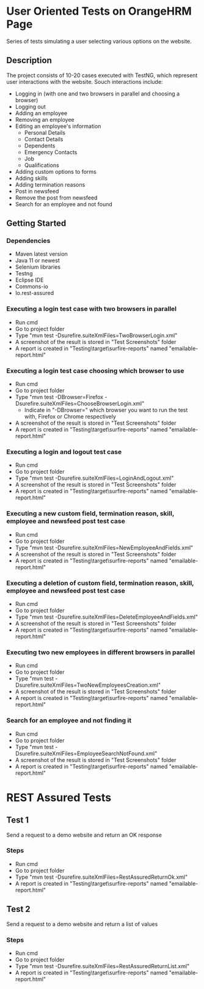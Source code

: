# User Oriented Tests on OrangeHRM Page

Series of tests simulating a user selecting various options on the website.

## Description

The project consists of 10-20 cases executed with TestNG, which represent user interactions with the website. Souch interactions include:

* Logging in (with one and two browsers in parallel and choosing a browser)
* Logging out
* Adding an employee
* Removing an employee
* Editing an employee's information
    * Personal Details
    * Contact Details
    * Dependents
    * Emergency Contacts
    * Job
    * Qualifications
* Adding custom options to forms
* Adding skills
* Adding termination reasons
* Post in newsfeed
* Remove the post from newsfeed
* Search for an employee and not found

## Getting Started

### Dependencies

* Maven latest version
* Java 11 or newest
* Selenium libraries
* Testng
* Eclipse IDE
* Commons-io
* Io.rest-assured

### Executing a login test case with two browsers in parallel

* Run cmd
* Go to project folder
* Type "mvn test -Dsurefire.suiteXmlFiles=TwoBrowserLogin.xml"
* A screenshot of the result is stored in "Test Screenshots" folder
* A report is created in "Testing\target\surfire-reports" named "emailable-report.html"

### Executing a login test case choosing which browser to use

* Run cmd
* Go to project folder
* Type "mvn test -DBrowser=Firefox -Dsurefire.suiteXmlFiles=ChooseBrowserLogin.xml"
    * Indicate in "-DBrowser=" which browser you want to run the test with, Firefox or Chrome respectively
* A screenshot of the result is stored in "Test Screenshots" folder
* A report is created in "Testing\target\surfire-reports" named "emailable-report.html"

### Executing a login and logout test case

* Run cmd
* Go to project folder
* Type "mvn test -Dsurefire.suiteXmlFiles=LoginAndLogout.xml"
* A screenshot of the result is stored in "Test Screenshots" folder
* A report is created in "Testing\target\surfire-reports" named "emailable-report.html"

### Executing a new custom field, termination reason, skill, employee and newsfeed post test case

* Run cmd
* Go to project folder
* Type "mvn test -Dsurefire.suiteXmlFiles=NewEmployeeAndFields.xml"
* A screenshot of the result is stored in "Test Screenshots" folder
* A report is created in "Testing\target\surfire-reports" named "emailable-report.html"

### Executing a deletion of custom field, termination reason, skill, employee and newsfeed post test case

* Run cmd
* Go to project folder
* Type "mvn test -Dsurefire.suiteXmlFiles=DeleteEmployeeAndFields.xml"
* A screenshot of the result is stored in "Test Screenshots" folder
* A report is created in "Testing\target\surfire-reports" named "emailable-report.html"

### Executing two new employees in different browsers in parallel

* Run cmd
* Go to project folder
* Type "mvn test -Dsurefire.suiteXmlFiles=TwoNewEmployeesCreation.xml"
* A screenshot of the result is stored in "Test Screenshots" folder
* A report is created in "Testing\target\surfire-reports" named "emailable-report.html"

### Search for an employee and not finding it

* Run cmd
* Go to project folder
* Type "mvn test -Dsurefire.suiteXmlFiles=EmployeeSearchNotFound.xml"
* A screenshot of the result is stored in "Test Screenshots" folder
* A report is created in "Testing\target\surfire-reports" named "emailable-report.html"


# REST Assured Tests

## Test 1

Send a request to a demo website and return an OK response

### Steps

* Run cmd
* Go to project folder
* Type "mvn test -Dsurefire.suiteXmlFiles=RestAssuredReturnOk.xml"
* A report is created in "Testing\target\surfire-reports" named "emailable-report.html"

## Test 2

Send a request to a demo website and return a list of values

### Steps

* Run cmd
* Go to project folder
* Type "mvn test -Dsurefire.suiteXmlFiles=RestAssuredReturnList.xml"
* A report is created in "Testing\target\surfire-reports" named "emailable-report.html"

